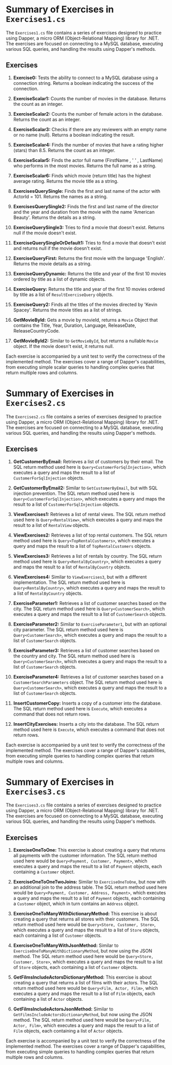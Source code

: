 ﻿# Summary of Exercises in `Exercises1.cs`

The `Exercises1.cs` file contains a series of exercises designed to practice using Dapper, a micro ORM (Object-Relational Mapping) library for .NET. The exercises are focused on connecting to a MySQL database, executing various SQL queries, and handling the results using Dapper's methods.

## Exercises

1. **Exercise0:** Tests the ability to connect to a MySQL database using a connection string. Returns a boolean indicating the success of the connection.

2. **ExerciseScalar1:** Counts the number of movies in the database. Returns the count as an integer.

3. **ExerciseScalar2:** Counts the number of female actors in the database. Returns the count as an integer.

4. **ExerciseScalar3:** Checks if there are any reviewers with an empty name or no name (null). Returns a boolean indicating the result.

5. **ExerciseScalar4:** Finds the number of movies that have a rating higher (stars) than 8.5. Returns the count as an integer.

6. **ExerciseScalar5:** Finds the actor full name (FirstName , ' ' , LastName) who performs in the most movies. Returns the full name as a string.

7. **ExerciseScalar6:** Finds which movie (return title) has the highest average rating. Returns the movie title as a string.

8. **ExercisesQuerySingle:** Finds the first and last name of the actor with ActorId = 101. Returns the names as a string.

9. **ExercisesQuerySingle2:** Finds the first and last name of the director and the year and duration from the movie with the name 'American Beauty'. Returns the details as a string.

10. **ExerciseQuerySingle3:** Tries to find a movie that doesn't exist. Returns null if the movie doesn't exist.

11. **ExerciseQuerySingleOrDefault1:** Tries to find a movie that doesn't exist and returns null if the movie doesn't exist.

12. **ExerciseQueryFirst:** Returns the first movie with the language 'English'. Returns the movie details as a string.

13. **ExerciseQueryDynamic:** Returns the title and year of the first 10 movies ordered by title as a list of dynamic objects.

14. **ExerciseQuery:** Returns the title and year of the first 10 movies ordered by title as a list of `ResultExerciseQuery` objects.

15. **ExerciseQuery2:** Finds all the titles of the movies directed by 'Kevin Spacey'. Returns the movie titles as a list of strings.

16. **GetMovieById:** Gets a movie by movieId, returns a `Movie` Object that contains the Title, Year, Duration, Language, ReleaseDate, ReleaseCountryCode.

17. **GetMovieById2:** Similar to `GetMovieById`, but returns a nullable `Movie` object. If the movie doesn't exist, it returns null.

Each exercise is accompanied by a unit test to verify the correctness of the implemented method. The exercises cover a range of Dapper's capabilities, from executing simple scalar queries to handling complex queries that return multiple rows and columns.

# Summary of Exercises in `Exercises2.cs`

The `Exercises2.cs` file contains a series of exercises designed to practice using Dapper, a micro ORM (Object-Relational Mapping) library for .NET. The exercises are focused on connecting to a MySQL database, executing various SQL queries, and handling the results using Dapper's methods.

## Exercises

1. **GetCustomerByEmail:** Retrieves a list of customers by their email. The SQL return method used here is `Query<CustomerForSqlInjection>`, which executes a query and maps the result to a list of `CustomerForSqlInjection` objects.

2. **GetCustomerByEmail2:** Similar to `GetCustomerByEmail`, but with SQL injection prevention. The SQL return method used here is `Query<CustomerForSqlInjection>`, which executes a query and maps the result to a list of `CustomerForSqlInjection` objects.

3. **ViewExercises1:** Retrieves a list of rental views. The SQL return method used here is `Query<RentalView>`, which executes a query and maps the result to a list of `RentalView` objects.

4. **ViewExercises2:** Retrieves a list of top rental customers. The SQL return method used here is `Query<TopRentalCustomers>`, which executes a query and maps the result to a list of `TopRentalCustomers` objects.

5. **ViewExercises3:** Retrieves a list of rentals by country. The SQL return method used here is `Query<RentalByCountry>`, which executes a query and maps the result to a list of `RentalByCountry` objects.

6. **ViewExercises4:** Similar to `ViewExercises3`, but with a different implementation. The SQL return method used here is `Query<RentalByCountry>`, which executes a query and maps the result to a list of `RentalByCountry` objects.

7. **ExerciseParameter1:** Retrieves a list of customer searches based on the city. The SQL return method used here is `Query<CustomerSearch>`, which executes a query and maps the result to a list of `CustomerSearch` objects.

8. **ExerciseParameter2:** Similar to `ExerciseParameter1`, but with an optional city parameter. The SQL return method used here is `Query<CustomerSearch>`, which executes a query and maps the result to a list of `CustomerSearch` objects.

9. **ExerciseParameter3:** Retrieves a list of customer searches based on the country and city. The SQL return method used here is `Query<CustomerSearch>`, which executes a query and maps the result to a list of `CustomerSearch` objects.

10. **ExerciseParameter4:** Retrieves a list of customer searches based on a `CustomerSearchParameters` object. The SQL return method used here is `Query<CustomerSearch>`, which executes a query and maps the result to a list of `CustomerSearch` objects.

11. **InsertCustomerCopy:** Inserts a copy of a customer into the database. The SQL return method used here is `Execute`, which executes a command that does not return rows.

12. **InsertCityExercises:** Inserts a city into the database. The SQL return method used here is `Execute`, which executes a command that does not return rows.

Each exercise is accompanied by a unit test to verify the correctness of the implemented method. The exercises cover a range of Dapper's capabilities, from executing simple queries to handling complex queries that return multiple rows and columns.


# Summary of Exercises in `Exercises3.cs`

The `Exercises3.cs` file contains a series of exercises designed to practice using Dapper, a micro ORM (Object-Relational Mapping) library for .NET. The exercises are focused on connecting to a MySQL database, executing various SQL queries, and handling the results using Dapper's methods.

## Exercises

1. **ExerciseOneToOne:** This exercise is about creating a query that returns all payments with the customer information. The SQL return method used here would be `Query<Payment, Customer, Payment>`, which executes a query and maps the result to a list of `Payment` objects, each containing a `Customer` object.

2. **ExerciseOneToOneTwoJoins:** Similar to `ExerciseOneToOne`, but now with an additional join to the address table. The SQL return method used here would be `Query<Payment, Customer, Address, Payment>`, which executes a query and maps the result to a list of `Payment` objects, each containing a `Customer` object, which in turn contains an `Address` object.

3. **ExerciseOneToManyWithDictionaryMethod:** This exercise is about creating a query that returns all stores with their customers. The SQL return method used here would be `Query<Store, Customer, Store>`, which executes a query and maps the result to a list of `Store` objects, each containing a list of `Customer` objects.

4. **ExerciseOneToManyWithJsonMethod:** Similar to `ExerciseOneToManyWithDictionaryMethod`, but now using the JSON method. The SQL return method used here would be `Query<Store, Customer, Store>`, which executes a query and maps the result to a list of `Store` objects, each containing a list of `Customer` objects.

5. **GetFilmsIncludeActorsDictionaryMethod:** This exercise is about creating a query that returns a list of films with their actors. The SQL return method used here would be `Query<Film, Actor, Film>`, which executes a query and maps the result to a list of `Film` objects, each containing a list of `Actor` objects.

6. **GetFilmsIncludeActorsJsonMethod:** Similar to `GetFilmsIncludeActorsDictionaryMethod`, but now using the JSON method. The SQL return method used here would be `Query<Film, Actor, Film>`, which executes a query and maps the result to a list of `Film` objects, each containing a list of `Actor` objects.

Each exercise is accompanied by a unit test to verify the correctness of the implemented method. The exercises cover a range of Dapper's capabilities, from executing simple queries to handling complex queries that return multiple rows and columns.

